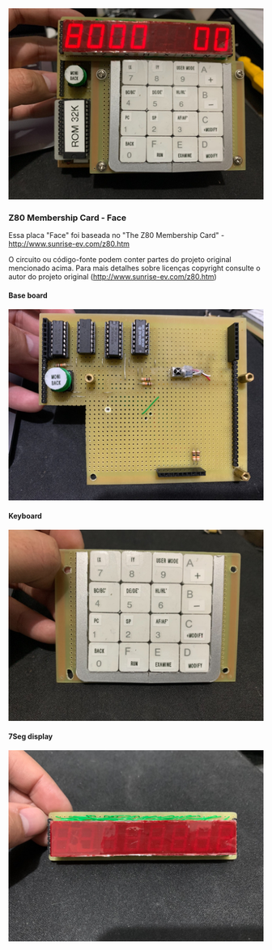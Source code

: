 <img src="https://github.com/diego123cruz/Z80Mini/blob/main/Z80%20Mem%C2%ADber%C2%ADship%20Card%20%20-%20Face/Z80%20Membership%20Card.jpeg" title="Z80 Mem­ber­ship Card - Face" alt="Z80 Mem­ber­ship Card - Face">


### Z80 Mem­ber­ship Card - Face
Essa placa "Face" foi baseada no "The Z80 Mem­ber­ship Card" - http://www.sunrise-ev.com/z80.htm

O circuito ou código-fonte podem conter partes do projeto original mencionado acima. Para mais detalhes sobre licenças copyright  consulte o autor do projeto original (http://www.sunrise-ev.com/z80.htm)


#### Base board

![Base](https://github.com/diego123cruz/Z80Mini/blob/main/Z80%20Mem%C2%ADber%C2%ADship%20Card%20%20-%20Face/Base.jpeg)



#### Keyboard

![keys](https://github.com/diego123cruz/Z80Mini/blob/main/Z80%20Mem%C2%ADber%C2%ADship%20Card%20%20-%20Face/Keyboard.jpeg)



#### 7Seg display

![7Segs display](https://github.com/diego123cruz/Z80Mini/blob/main/Z80%20Mem%C2%ADber%C2%ADship%20Card%20%20-%20Face/7SegDisplay.jpeg)


